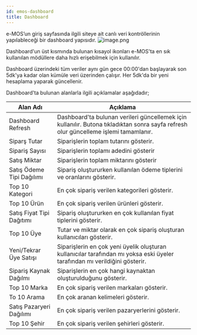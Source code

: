 ```yaml
---
id: emos-dashboard
title: Dashboard
---
```


e-MOS’un giriş sayfasında ilgili siteye ait canlı veri kontröllerinin yapılableceği bir dashboard yapısıdır. 
![image.png](https://snag.gy/eR0hTI.jpg)

Dashboard'un üst kısmında bulunan kısayol ikonları e-MOS'ta en sık kullanılan mödüllere daha hızlı erişebilmek için kullanılır.

Dashboard üzerindeki tüm veriler aynı gün gece 00:00'dan başlayarak son 5dk'ya kadar olan kümüle veri üzerinden çalışır. Her 5dk'da bir yeni hesaplama yaparak güncellenir. 

Dashboard'ta bulunan alanlarla ilgili açıklamalar aşağıdadır;

|Alan Adı|Açıklama|
|--|--|
|Dashboard Refresh|Dashboard'ta bulunan verileri güncellemek için kullanılır. Butona tıkladıktan sonra sayfa refresh olur güncelleme işlemi tamamlanır.|
|Siparş Tutar|Siparişlerin toplam tutarını gösterir.|
|Sipariş Sayısı|Siparişlerin toplamı adedini gösterir|
|Satış Miktar|Siparişlerin toplam miktarını gösterir|
|Satış Ödeme Tipi Dağılımı|Sipariş oluştururken kullanılan ödeme tiplerini ve oranlarını gösterir.|
|Top 10 Kategori|En çok sipariş verilen kategorileri gösterir.|
|Top 10 Ürün|En çok sipariş verilen ürünleri gösterir.|
|Satış Fiyat Tipi Dağıtımı|Sipariş oluştururken en çok kullanılan fiyat tiplerini gösterir.|
|Top 10 Üye|Tutar ve miktar olarak en çok sipariş oluşturan kullanıcıları gösterir.|
|Yeni/Tekrar Üye Satışı|Siparişlerin en çok yeni üyelik oluşturan kullanıcılar tarafından mı yoksa eski üyeler tarafından mı verildiğini gösterir. |
|Sipariş Kaynak Dağılmı|Siparişlerin en çok hangi kaynaktan oluşturulduğunu gösterir.|
|Top 10 Marka|En çok sipariş verilen markaları gösterir.|
|To 10 Arama|En çok aranan kelimeleri gösterir.|
|Satış Pazaryeri Dağılımı|En çok sipariş verilen pazaryerlerini gösterir.|
|Top 10 Şehir|En çok sipariş verilen şehirleri gösterir.|
